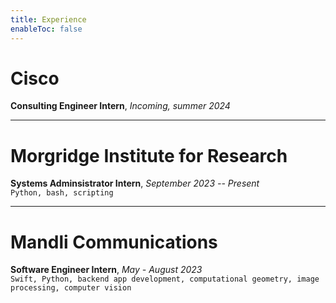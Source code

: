 ```yaml
---
title: Experience
enableToc: false
---
```


# Cisco
**Consulting Engineer Intern**, *Incoming, summer 2024*

---

# Morgridge Institute for Research
**Systems Adminsistrator Intern**, *September 2023 -- Present*  
`Python, bash, scripting`

---

# Mandli Communications
**Software Engineer Intern**, *May - August 2023*  
`Swift, Python, backend app development, computational geometry, image processing, computer vision`